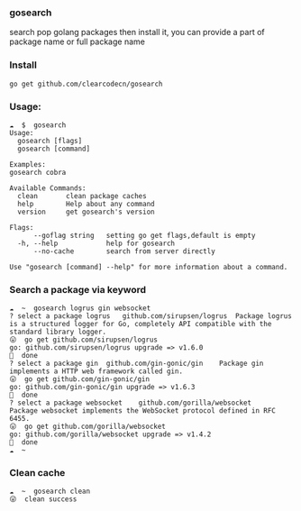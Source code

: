 ### gosearch
search pop golang packages then install it, you can provide a part of package name or full package name

### Install
```
go get github.com/clearcodecn/gosearch
```

### Usage: 
```
☁  $  gosearch
Usage:
  gosearch [flags]
  gosearch [command]

Examples:
gosearch cobra

Available Commands:
  clean       clean package caches
  help        Help about any command
  version     get gosearch's version

Flags:
      --goflag string   setting go get flags,default is empty
  -h, --help            help for gosearch
      --no-cache        search from server directly

Use "gosearch [command] --help" for more information about a command.
```

### Search a package via keyword
```
☁  ~  gosearch logrus gin websocket
? select a package logrus	github.com/sirupsen/logrus	Package logrus is a structured logger for Go, completely API compatible with the standard library logger.
😛  go get github.com/sirupsen/logrus
go: github.com/sirupsen/logrus upgrade => v1.6.0
💯  done
? select a package gin	github.com/gin-gonic/gin	Package gin implements a HTTP web framework called gin.
😛  go get github.com/gin-gonic/gin
go: github.com/gin-gonic/gin upgrade => v1.6.3
💯  done
? select a package websocket	github.com/gorilla/websocket	Package websocket implements the WebSocket protocol defined in RFC 6455.
😛  go get github.com/gorilla/websocket
go: github.com/gorilla/websocket upgrade => v1.4.2
💯  done
☁  ~
```

### Clean cache
```
☁  ~  gosearch clean
😜  clean success
```